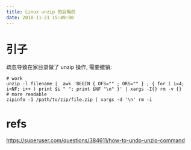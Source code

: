 ```yaml
---
title: Linux unzip 的后悔药
date: 2018-11-21 15:49:00
---
```

# 引子

疏忽导致在家目录做了 unzip 操作, 需要撤销:
``` shell
# work
unzip -l filename |  awk 'BEGIN { OFS="" ; ORS="" } ; { for ( i=4; i<NF; i++ ) print $i " "; print $NF "\n" }' | xargs -I{} rm -v {}
# more readable
zipinfo -1 /path/to/zip/file.zip | xargs -d '\n' rm -i
```

# refs
https://superuser.com/questions/384611/how-to-undo-unzip-command
